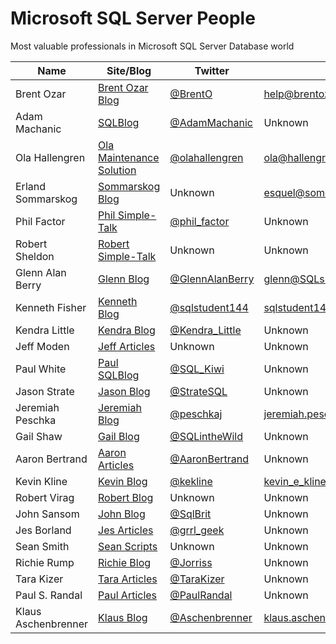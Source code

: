 # Microsoft SQL Server People
Most valuable professionals in Microsoft SQL Server Database world

| Name                | Site/Blog                  | Twitter           | Email                             | MVP | MVP page         |
|---------------------|----------------------------|-------------------|-----------------------------------|----:|------------------|
| Brent Ozar          | [Brent Ozar Blog]          | [@BrentO]         | help@brentozar.com                | 7   | [Ozar MVP]       |
| Adam Machanic       | [SQLBlog]                  | [@AdamMachanic]   | Unknown                           | 12  | [Machanic MVP]   |
| Ola Hallengren      | [Ola Maintenance Solution] | [@olahallengren]  | ola@hallengren.com                | 3   | [Hallengren MVP] |
| Erland Sommarskog   | [Sommarskog Blog]          | Unknown           | esquel@sommarskog.se              | 13  | [Sommarskog MVP] |
| Phil Factor         | [Phil Simple-Talk]         | [@phil_factor]    | Unknown                           | -   | -                |
| Robert Sheldon      | [Robert Simple-Talk]       | Unknown           | Unknown                           | -   | -                |
| Glenn Alan Berry    | [Glenn Blog]               | [@GlennAlanBerry] | glenn@SQLskills.com               | 9   | [Berry MVP]      |
| Kenneth Fisher      | [Kenneth Blog]             | [@sqlstudent144]  | sqlstudent144@gmail.com           | -   | -                |
| Kendra Little       | [Kendra Blog]              | [@Kendra_Little]  | Unknown                           | 4   | [Little MVP]     |
| Jeff Moden          | [Jeff Articles]            | Unknown           | Unknown                           | 8   | [Moden MVP]      |
| Paul White          | [Paul SQLBlog]             | [@SQL_Kiwi]       | Unknown                           | 5   | [White MVP]      |
| Jason Strate        | [Jason Blog]               | [@StrateSQL]      | Unknown                           | 7   | [Strate MVP]     |
| Jeremiah Peschka    | [Jeremiah Blog]            | [@peschkaj]       | jeremiah.peschka@gmail.com        | 5   | [Peschka MVP]    |
| Gail Shaw           | [Gail Blog]                | [@SQLintheWild]   | Unknown                           | 8   | [Shaw MVP]       |
| Aaron Bertrand      | [Aaron Articles]           | [@AaronBertrand]  | Unknown                           | 19  | [Bertrand MVP]   |
| Kevin Kline         | [Kevin Blog]               | [@kekline]        | kevin_e_kline@yahoo.com           | 13  | [Kline MVP]      |
| Robert Virag        | [Robert Blog]              | Unknown           | Unknown                           | -   | -                |
| John Sansom         | [John Blog]                | [@SqlBrit]        | Unknown                           | -   | -                |
| Jes Borland         | [Jes Articles]             | [@grrl_geek]      | Unknown                           | 4   | [Borland MVP]    |
| Sean Smith          | [Sean Scripts]             | Unknown           | Unknown                           | -   | -                |
| Richie Rump         | [Richie Blog]              | [@Jorriss]        | Unknown                           | -   | -                |
| Tara Kizer          | [Tara Articles]            | [@TaraKizer]      | Unknown                           | 9   | [Kizer MVP]      |
| Paul S. Randal      | [Paul Articles]            | [@PaulRandal]     | Unknown                           | 8   | [Randal MVP]     |
| Klaus Aschenbrenner | [Klaus Blog]               | [@Aschenbrenner]  | klaus.aschenbrenner@sqlpassion.at | -   | -                |


[Brent Ozar Blog]:http://www.brentozar.com/
[SQLBlog]:http://sqlblog.com
[Ola Maintenance Solution]:https://ola.hallengren.com/
[Sommarskog Blog]:http://www.sommarskog.se/
[Phil Simple-Talk]:https://www.simple-talk.com/author/phil-factor/
[Robert Simple-Talk]:https://www.simple-talk.com/author/robert-sheldon/
[Glenn Blog]:https://sqlserverperformance.wordpress.com/
[Kenneth Blog]:http://sqlstudies.com/
[Kendra Blog]:http://www.littlekendra.com/
[Jeff Articles]:http://www.sqlservercentral.com/Authors/Articles/Jeff_Moden/80567/
[Paul SQLBlog]:http://sqlblog.com/blogs/paul_white/
[Jason Blog]:http://www.jasonstrate.com/
[Jeremiah Blog]:http://facility9.com/
[Gail Blog]:http://sqlinthewild.co.za
[Aaron Articles]:http://sqlperformance.com/author/abertrand
[Kevin Blog]:http://kevinekline.com/
[Robert Blog]:http://www.sqlapprentice.net/
[John Blog]:http://www.johnsansom.com/
[Jes Articles]:http://blogs.lessthandot.com/index.php/author/grrlgeek/
[Sean Scripts]:http://www.sqlservercentral.com/Authors/Scripts/Sean_Smith/776614/
[Richie Blog]:http://www.jorriss.net/
[Tara Articles]:https://www.brentozar.com/archive/author/tara/
[Paul Articles]:http://www.sqlskills.com/blogs/paul/
[Klaus Blog]:https://www.sqlpassion.at

[@BrentO]:https://twitter.com/BrentO
[@AdamMachanic]:https://twitter.com/AdamMachanic
[@olahallengren]:https://twitter.com/olahallengren
[@phil_factor]:https://twitter.com/phil_factor
[@GlennAlanBerry]:https://twitter.com/GlennAlanBerry
[@sqlstudent144]:https://twitter.com/sqlstudent144
[@Kendra_Little]:https://twitter.com/Kendra_Little
[@SQL_Kiwi]:https://twitter.com/SQL_Kiwi
[@StrateSQL]:https://twitter.com/StrateSQL
[@peschkaj]:https://twitter.com/peschkaj
[@SQLintheWild]:https://twitter.com/SQLintheWild
[@AaronBertrand]:https://twitter.com/AaronBertrand
[@kekline]:https://twitter.com/kekline
[@SqlBrit]:https://twitter.com/SqlBrit
[@grrl_geek]:https://twitter.com/grrl_geek
[@Jorriss]:https://twitter.com/Jorriss
[@TaraKizer]:https://twitter.com/TaraKizer
[@PaulRandal]:https://twitter.com/PaulRandal
[@Aschenbrenner]:https://twitter.com/Aschenbrenner

[Ozar MVP]:https://mvp.microsoft.com/en-us/PublicProfile/4025575?fullName=Brent%20%20Ozar
[Machanic MVP]:https://mvp.microsoft.com/en-us/PublicProfile/10761?fullName=Adam%20%20Machanic
[Hallengren MVP]:https://mvp.microsoft.com/en-us/PublicProfile/5000459?fullName=Ola%20%20Hallengren
[Sommarskog MVP]:https://mvp.microsoft.com/en-us/PublicProfile/5440?fullName=erland%20sommarskog
[Berry MVP]:https://mvp.microsoft.com/en-us/PublicProfile/4000600?fullName=Glenn%20Alan%20Berry
[Little MVP]:https://mvp.microsoft.com/en-us/PublicProfile/4039606?fullName=Kendra%20%20Little
[Moden MVP]:https://mvp.microsoft.com/en-us/PublicProfile/4020758?fullName=jeff%20moden
[White MVP]:https://mvp.microsoft.com/en-us/PublicProfile/4032572?fullName=Paul%20%20White
[Strate MVP]:https://mvp.microsoft.com/en-us/PublicProfile/4025370?fullName=Jason%20%20Strate
[Peschka MVP]:https://mvp.microsoft.com/en-us/PublicProfile/4025617?fullName=Jeremiah%20%20Peschka
[Shaw MVP]:https://mvp.microsoft.com/en-us/PublicProfile/4020752?fullName=gail%20shaw
[Bertrand MVP]:https://mvp.microsoft.com/en-us/PublicProfile/8140?fullName=Aaron%20%20Bertrand
[Kline MVP]:https://mvp.microsoft.com/en-us/PublicProfile/9508?fullName=Kevin%20E%20Kline
[Borland MVP]:https://mvp.microsoft.com/en-us/PublicProfile/4039609?fullName=Jes%20%20Borland
[Kizer MVP]:https://mvp.microsoft.com/en-us/PublicProfile/4000602?fullName=Tara%20Lyn%20Kizer
[Randal MVP]:https://mvp.microsoft.com/en-us/PublicProfile/4015673?fullName=Paul%20S.%20Randal
